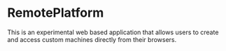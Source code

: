 # RemotePlatform
This is an experimental web based application that allows users to create and access custom machines directly from their browsers.
